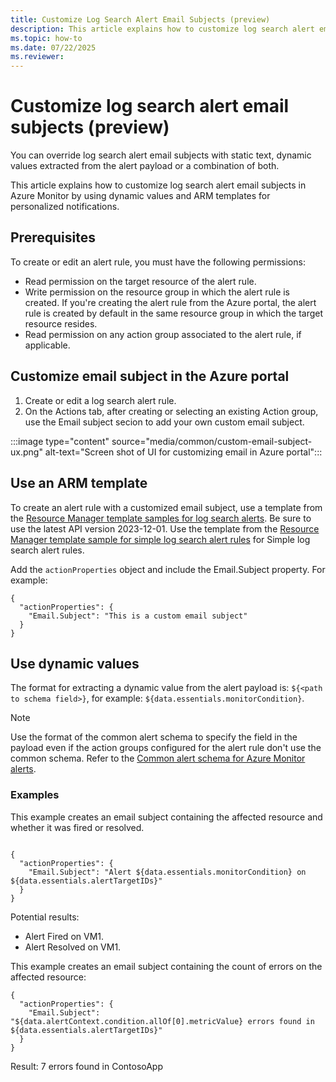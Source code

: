 ```yaml
---
title: Customize Log Search Alert Email Subjects (preview)
description: This article explains how to customize log search alert email subjects in Azure Monitor by using dynamic values and ARM templates for personalized notifications.
ms.topic: how-to
ms.date: 07/22/2025
ms.reviewer: 
---
```


# Customize log search alert email subjects (preview)

You can override log search alert email subjects with static text, dynamic values extracted from the alert payload or a combination of both.

This article explains how to customize log search alert email subjects in Azure Monitor by using dynamic values and ARM templates for personalized notifications.

## Prerequisites
To create or edit an alert rule, you must have the following permissions:
-	Read permission on the target resource of the alert rule.
-	Write permission on the resource group in which the alert rule is created. If you're creating the alert rule from the Azure portal, the alert rule is created by default in the same resource group in which the target resource resides.
-	Read permission on any action group associated to the alert rule, if applicable.

## Customize email subject in the Azure portal

1. Create or edit a log search alert rule.
1. On the Actions tab, after creating or selecting an existing Action group, use the Email subject secion to add your own custom email subject.

:::image type="content" source="media/common/custom-email-subject-ux.png" alt-text="Screen shot of UI for customizing email in Azure portal":::

## Use an ARM template

To create an alert rule with a customized email subject, use a template from the [Resource Manager template samples for log search alerts](resource-manager-alerts-log.md). Be sure to use the latest API version 2023-12-01. Use the template from the [Resource Manager template sample for simple log search alert rules](resource-manager-alerts-simple-log-search-alerts.md) for Simple log search alert rules.


Add the `actionProperties` object and include the Email.Subject property. For example:

```
{
  "actionProperties": {
    "Email.Subject": "This is a custom email subject"
  }
}
```

## Use dynamic values

The format for extracting a dynamic value from the alert payload is: `${<path to schema field>}`, for example: `${data.essentials.monitorCondition}`. 

> [!NOTE]
> Use the format of the common alert schema to specify the field in the payload even if the action groups configured for the alert rule don't use the common schema. Refer to the [Common alert schema for Azure Monitor alerts](alerts-common-schema.md).

### Examples

This example creates an email subject containing the affected resource and whether it was fired or resolved. 

```

{
  "actionProperties": {
    "Email.Subject": "Alert ${data.essentials.monitorCondition} on ${data.essentials.alertTargetIDs}"
  }
}
```

Potential results:

- Alert Fired on VM1.
- Alert Resolved on VM1.
 
This example creates an email subject containing the count of errors on the affected resource:

```
{
  "actionProperties": {
    "Email.Subject": "${data.alertContext.condition.allOf[0].metricValue} errors found in ${data.essentials.alertTargetIDs}"
  }
}
```

Result:
7 errors found in ContosoApp
